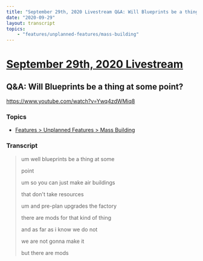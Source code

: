 ```yaml
---
title: "September 29th, 2020 Livestream Q&A: Will Blueprints be a thing at some point?"
date: "2020-09-29"
layout: transcript
topics:
    - "features/unplanned-features/mass-building"
---
```

# [September 29th, 2020 Livestream](../2020-09-29.md)
## Q&A: Will Blueprints be a thing at some point?
https://www.youtube.com/watch?v=Ywq4zdWMiq8

### Topics
* [Features > Unplanned Features > Mass Building](../topics/features/unplanned-features/mass-building.md)

### Transcript

> um well blueprints be a thing at some
> 
> point
> 
> um so you can just make air buildings
> 
> that don't take resources
> 
> um and pre-plan upgrades the factory
> 
> there are mods for that kind of thing
> 
> and as far as i know we do not
> 
> we are not gonna make it
> 
> but there are mods
> 
